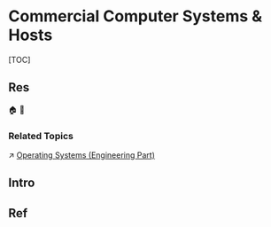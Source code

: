 # Commercial Computer Systems & Hosts

[TOC]



## Res
🏠 
🚧 


### Related Topics
↗ [Operating Systems (Engineering Part)](../../../🥷🏼%20Operating%20Systems%20(Engineering%20Part)/Operating%20Systems%20(Engineering%20Part).md)



## Intro



## Ref
